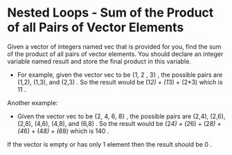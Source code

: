 # Nested Loops - Sum of the Product of all Pairs of Vector Elements
Given a vector of integers named vec  that is provided for you, find the sum of the product of all pairs of vector elements.
You should declare an integer variable named result  and store the final product in this variable.

* For example, given the vector  vec  to be {1, 2 , 3} , the possible pairs are (1,2), (1,3), and (2,3) . 
So the result would be (1*2) + (1*3) + (2*3)  which is 11 .

Another example:
* Given the vector vec  to be {2, 4, 6, 8} , the possible pairs are (2,4), (2,6), (2,8), (4,6), (4,8), and (6,8) .
So the result would be (2*4) + (2*6) + (2*8) + (4*6) + (4*8) + (6*8) which is 140 .

If the vector is empty or has only 1  element then the result  should be 0 .